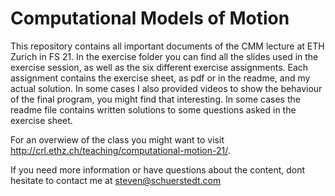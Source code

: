 # Computational Models of Motion
This repository contains all important documents of the CMM lecture at ETH Zurich in FS 21. 
In the exercise folder you can find all the slides used in the exercise session, as well as the six different exercise assignments. Each assignment contains the exercise sheet, as pdf or in the readme, and my actual solution. In some cases I also provided videos to show the behaviour of the final program, you might find that interesting. In some cases the readme file contains written solutions to some questions asked in the exercise sheet. 

For an overwiew of the class you might want to visit http://crl.ethz.ch/teaching/computational-motion-21/. 

If you need more information or have questions about the content, dont hesitate to contact me at steven@schuerstedt.com

